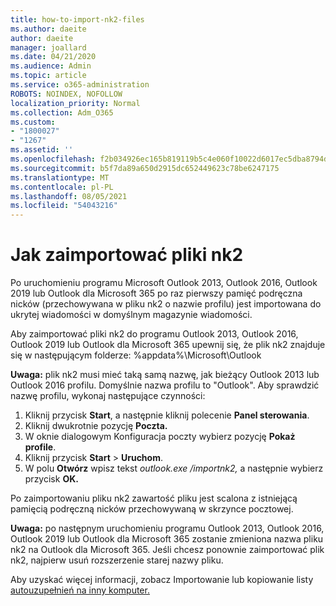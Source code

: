 ```yaml
---
title: how-to-import-nk2-files
ms.author: daeite
author: daeite
manager: joallard
ms.date: 04/21/2020
ms.audience: Admin
ms.topic: article
ms.service: o365-administration
ROBOTS: NOINDEX, NOFOLLOW
localization_priority: Normal
ms.collection: Adm_O365
ms.custom:
- "1800027"
- "1267"
ms.assetid: ''
ms.openlocfilehash: f2b034926ec165b819119b5c4e060f10022d6017ec5dba8794d18ee3e96c709a
ms.sourcegitcommit: b5f7da89a650d2915dc652449623c78be6247175
ms.translationtype: MT
ms.contentlocale: pl-PL
ms.lasthandoff: 08/05/2021
ms.locfileid: "54043216"
---
```

# <a name="how-to-import-nk2-files"></a>Jak zaimportować pliki nk2 

Po uruchomieniu programu Microsoft Outlook 2013, Outlook 2016, Outlook 2019 lub Outlook dla Microsoft 365 po raz pierwszy pamięć podręczna nicków (przechowywana w pliku nk2 o nazwie profilu) jest importowana do ukrytej wiadomości w domyślnym magazynie wiadomości.

Aby zaimportować pliki nk2 do programu Outlook 2013, Outlook 2016, Outlook 2019 lub Outlook dla Microsoft 365 upewnij się, że plik nk2 znajduje się w następującym folderze: %appdata%\Microsoft\Outlook

**Uwaga:** plik nk2 musi mieć taką samą nazwę, jak bieżący Outlook 2013 lub Outlook 2016 profilu. Domyślnie nazwa profilu to "Outlook". Aby sprawdzić nazwę profilu, wykonaj następujące czynności: 
1. Kliknij przycisk **Start**, a następnie kliknij polecenie **Panel sterowania**.
2. Kliknij dwukrotnie pozycję **Poczta.**
3. W oknie dialogowym Konfiguracja poczty wybierz pozycję **Pokaż profile**.
4. Kliknij przycisk **Start** > **Uruchom**.
5. W polu **Otwórz** wpisz tekst *outlook.exe /importnk2,* a następnie wybierz przycisk **OK.** 

Po zaimportowaniu pliku nk2 zawartość pliku jest scalona z istniejącą pamięcią podręczną nicków przechowywaną w skrzynce pocztowej.

**Uwaga:** po następnym uruchomieniu programu Outlook 2013, Outlook 2016, Outlook 2019 lub Outlook dla Microsoft 365 zostanie zmieniona nazwa pliku nk2 na Outlook dla Microsoft 365. Jeśli chcesz ponownie zaimportować plik nk2, najpierw usuń rozszerzenie starej nazwy pliku.

Aby uzyskać więcej informacji, zobacz Importowanie lub kopiowanie listy [autouzupełnień na inny komputer.](https://support.microsoft.com/help/2806550/how-to-import-nk2-files-into-outlook%)